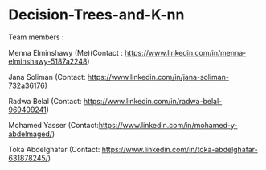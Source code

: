 # Decision-Trees-and-K-nn

Team members :

Menna Elminshawy (Me)(Contact : https://www.linkedin.com/in/menna-elminshawy-5187a2248)

Jana Soliman (Contact: https://www.linkedin.com/in/jana-soliman-732a36176)

Radwa Belal (Contact: https://www.linkedin.com/in/radwa-belal-969409241)

Mohamed Yasser (Contact:https://www.linkedin.com/in/mohamed-y-abdelmaged/)

Toka Abdelghafar (Contact: https://www.linkedin.com/in/toka-abdelghafar-631878245/)
